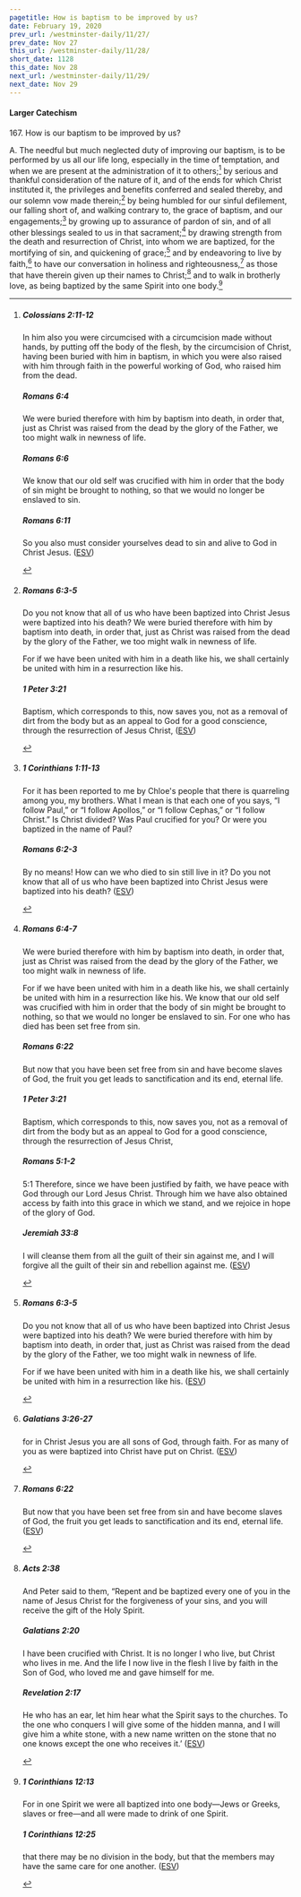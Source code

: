 ```yaml
---
pagetitle: How is baptism to be improved by us?
date: February 19, 2020
prev_url: /westminster-daily/11/27/
prev_date: Nov 27
this_url: /westminster-daily/11/28/
short_date: 1128
this_date: Nov 28
next_url: /westminster-daily/11/29/
next_date: Nov 29
---
```


#### Larger Catechism

167\. How is our baptism to be improved by us?

A. The needful but much neglected duty of improving our baptism, is to be performed by us all our life long, especially in the time of temptation, and when we are present at the administration of it to others;[^fnref:wlc1] by serious and thankful consideration of the nature of it, and of the ends for which Christ instituted it, the privileges and benefits conferred and sealed thereby, and our solemn vow made therein;[^fnref:wlc2] by being humbled for our sinful defilement, our falling short of, and walking contrary to, the grace of baptism, and our engagements;[^fnref:wlc3] by growing up to assurance of pardon of sin, and of all other blessings sealed to us in that sacrament;[^fnref:wlc4] by drawing strength from the death and resurrection of Christ, into whom we are baptized, for the mortifying of sin, and quickening of grace;[^fnref:wlc5] and by endeavoring to live by faith,[^fnref:wlc6] to have our conversation in holiness and righteousness,[^fnref:wlc7] as those that have therein given up their names to Christ;[^fnref:wlc8] and to walk in brotherly love, as being baptized by the same Spirit into one body.[^fnref:wlc9]


[^fnref:wlc1]: <div class="esv"><h5>Colossians 2:11-12</h5> <div class="esv-text"><p id="p51002011.01-1">In him also you were circumcised with a circumcision made without hands, by putting off the body of the flesh, by the circumcision of Christ, having been buried with him in baptism, in which you were also raised with him through faith in the powerful working of God, who raised him from the dead.</p> </div><h5>Romans 6:4</h5> <div class="esv-text"><p id="p45006004.01-2">We were buried therefore with him by baptism into death, in order that, just as Christ was raised from the dead by the glory of the Father, we too might walk in newness of life.</p> </div><h5>Romans 6:6</h5> <div class="esv-text"><p id="p45006006.01-3">We know that our old self was crucified with him in order that the body of sin might be brought to nothing, so that we would no longer be enslaved to sin.</p> </div><h5>Romans 6:11</h5> <div class="esv-text"><p id="p45006011.01-4">So you also must consider yourselves dead to sin and alive to God in Christ Jesus.  (<a href="http://www.esv.org" class="copyright">ESV</a>)</p> </div> </div>

[^fnref:wlc2]: <div class="esv"><h5>Romans 6:3-5</h5> <div class="esv-text"><p id="p45006003.01-1">Do you not know that all of us who have been baptized into Christ Jesus were baptized into his death? We were buried therefore with him by baptism into death, in order that, just as Christ was raised from the dead by the glory of the Father, we too might walk in newness of life.</p>  <p id="p45006005.01-1">For if we have been united with him in a death like his, we shall certainly be united with him in a resurrection like his.</p> </div><h5>1 Peter 3:21</h5> <div class="esv-text"><p id="p60003021.01-2">Baptism, which corresponds to this, now saves you, not as a removal of dirt from the body but as an appeal to God for a good conscience, through the resurrection of Jesus Christ,  (<a href="http://www.esv.org" class="copyright">ESV</a>)</p> </div> </div>

[^fnref:wlc3]: <div class="esv"><h5>1 Corinthians 1:11-13</h5> <div class="esv-text"><p id="p46001011.01-1">For it has been reported to me by Chloe's people that there is quarreling among you, my brothers. What I mean is that each one of you says, &#8220;I follow Paul,&#8221; or &#8220;I follow Apollos,&#8221; or &#8220;I follow Cephas,&#8221; or &#8220;I follow Christ.&#8221; Is Christ divided? Was Paul crucified for you? Or were you baptized in the name of Paul?</p> </div><h5>Romans 6:2-3</h5> <div class="esv-text"><p id="p45006002.01-2">By no means! How can we who died to sin still live in it? Do you not know that all of us who have been baptized into Christ Jesus were baptized into his death?  (<a href="http://www.esv.org" class="copyright">ESV</a>)</p> </div> </div>

[^fnref:wlc4]: <div class="esv"><h5>Romans 6:4-7</h5> <div class="esv-text"><p id="p45006004.01-1">We were buried therefore with him by baptism into death, in order that, just as Christ was raised from the dead by the glory of the Father, we too might walk in newness of life.</p>  <p id="p45006005.01-1">For if we have been united with him in a death like his, we shall certainly be united with him in a resurrection like his. We know that our old self was crucified with him in order that the body of sin might be brought to nothing, so that we would no longer be enslaved to sin. For one who has died has been set free from sin.</p> </div><h5>Romans 6:22</h5> <div class="esv-text"><p id="p45006022.01-2">But now that you have been set free from sin and have become slaves of God, the fruit you get leads to sanctification and its end, eternal life.</p> </div><h5>1 Peter 3:21</h5> <div class="esv-text"><p id="p60003021.01-3">Baptism, which corresponds to this, now saves you, not as a removal of dirt from the body but as an appeal to God for a good conscience, through the resurrection of Jesus Christ,</p> </div><h5>Romans 5:1-2</h5> <div class="esv-text"> <p id="p45005001.06-4"><span class="chapter-num" id="v45005001-4">5:1&nbsp;</span>Therefore, since we have been justified by faith, we have peace with God through our Lord Jesus Christ. Through him we have also obtained access by faith into this grace in which we stand, and we rejoice in hope of the glory of God.</p> </div><h5>Jeremiah 33:8</h5> <div class="esv-text"><p id="p24033008.01-5">I will cleanse them from all the guilt of their sin against me, and I will forgive all the guilt of their sin and rebellion against me.  (<a href="http://www.esv.org" class="copyright">ESV</a>)</p> </div> </div>

[^fnref:wlc5]: <div class="esv"><h5>Romans 6:3-5</h5> <div class="esv-text"><p id="p45006003.01-1">Do you not know that all of us who have been baptized into Christ Jesus were baptized into his death? We were buried therefore with him by baptism into death, in order that, just as Christ was raised from the dead by the glory of the Father, we too might walk in newness of life.</p>  <p id="p45006005.01-1">For if we have been united with him in a death like his, we shall certainly be united with him in a resurrection like his.  (<a href="http://www.esv.org" class="copyright">ESV</a>)</p> </div> </div>

[^fnref:wlc6]: <div class="esv"><h5>Galatians 3:26-27</h5> <div class="esv-text"><p id="p48003026.01-1">for in Christ Jesus you are all sons of God, through faith. For as many of you as were baptized into Christ have put on Christ.  (<a href="http://www.esv.org" class="copyright">ESV</a>)</p> </div> </div>

[^fnref:wlc7]: <div class="esv"><h5>Romans 6:22</h5> <div class="esv-text"><p id="p45006022.01-1">But now that you have been set free from sin and have become slaves of God, the fruit you get leads to sanctification and its end, eternal life.  (<a href="http://www.esv.org" class="copyright">ESV</a>)</p> </div> </div>

[^fnref:wlc8]: <div class="esv"><h5>Acts 2:38</h5> <div class="esv-text"><p id="p44002038.01-1">And Peter said to them, &#8220;Repent and be baptized every one of you in the name of Jesus Christ for the forgiveness of your sins, and you will receive the gift of the Holy Spirit.</p> </div><h5>Galatians 2:20</h5> <div class="esv-text"><p id="p48002020.01-2">I have been crucified with Christ. It is no longer I who live, but Christ who lives in me. And the life I now live in the flesh I live by faith in the Son of God, who loved me and gave himself for me.</p> </div><h5>Revelation 2:17</h5> <div class="esv-text"><p id="p66002017.01-3"><span class="woc">He who has an ear, let him hear what the Spirit says to the churches. To the one who conquers I will give some of the hidden manna, and I will give him a white stone, with a new name written on the stone that no one knows except the one who receives it.&#8217;</span>  (<a href="http://www.esv.org" class="copyright">ESV</a>)</p> </div> </div>

[^fnref:wlc9]: <div class="esv"><h5>1 Corinthians 12:13</h5> <div class="esv-text"><p id="p46012013.01-1">For in one Spirit we were all baptized into one body&#8212;Jews or Greeks, slaves or free&#8212;and all were made to drink of one Spirit.</p> </div><h5>1 Corinthians 12:25</h5> <div class="esv-text"><p id="p46012025.01-2">that there may be no division in the body, but that the members may have the same care for one another.  (<a href="http://www.esv.org" class="copyright">ESV</a>)</p> </div> </div>

